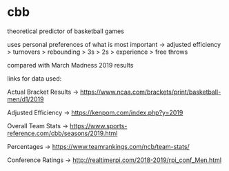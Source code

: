 # cbb
theoretical predictor of basketball games

uses personal preferences of what is most important -> adjusted efficiency > turnovers > rebounding > 3s > 2s > experience > free throws

compared with March Madness 2019 results

links for data used: 

Actual Bracket Results    -> https://www.ncaa.com/brackets/print/basketball-men/d1/2019

Adjusted Efficiency       -> https://kenpom.com/index.php?y=2019

Overall Team Stats        -> https://www.sports-reference.com/cbb/seasons/2019.html

Percentages               -> https://www.teamrankings.com/ncb/team-stats/

Conference Ratings        -> http://realtimerpi.com/2018-2019/rpi_conf_Men.html
